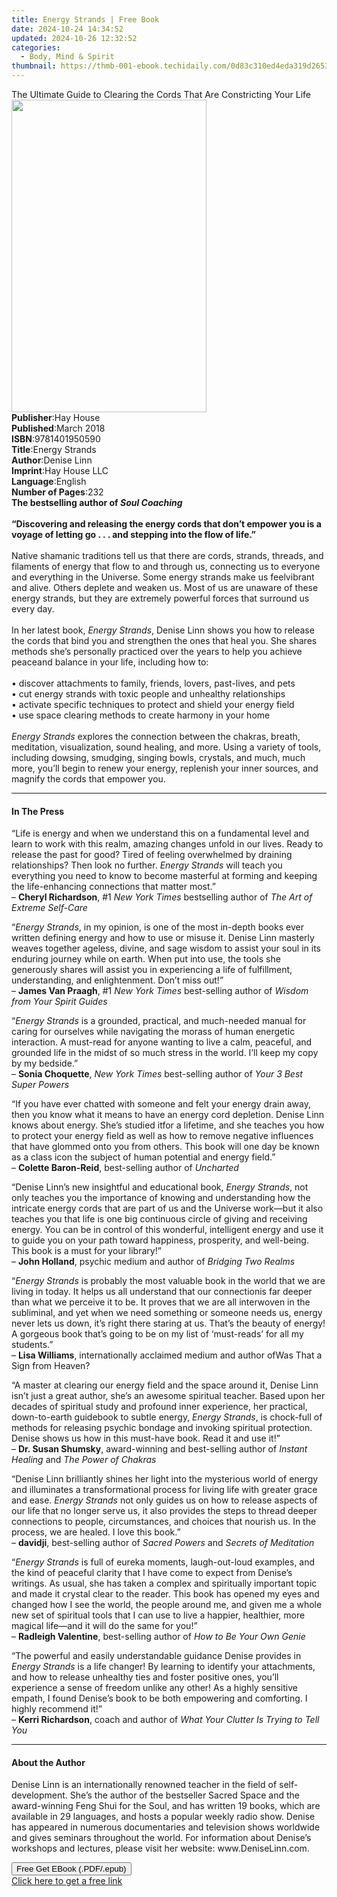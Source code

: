 ```yaml
---
title: Energy Strands | Free Book
date: 2024-10-24 14:34:52
updated: 2024-10-26 12:32:52
categories:
  - Body, Mind & Spirit
thumbnail: https://thmb-001-ebook.techidaily.com/0d83c310ed4eda319d26534b65ecad27bbcdbf2a1c22fa7305cbe8ca0f4378a8.jpg
---
```

<main id="book-container">
  <div class="flex flex-col">
    <div class="book-brief flex-1 py-6 px-4 sm:p-6 md:py-10 md:px-8">
      <!-- brief-->
      <div class="book-brief-main">
        The Ultimate Guide to Clearing the Cords That Are Constricting Your Life
      </div>
    </div>
    <div
      class="book-meta-info flex-1 grid gap-4 col-start-1 col-end-3 row-start-1 sm:mb-6 sm:grid-cols-4 lg:gap-6 lg:col-start-2 lg:row-end-6 lg:row-span-6 lg:mb-0"
    >
      <div
        class="book-meta-info-left place-content-center mt-4 p-4 text-sm leading-6 col-start-2 col-span-2 dark:text-slate-400"
      >
        <img
          class="w-full h-500 object-cover rounded-lg sm:h-255 sm:col-span-2 lg:col-span-full"
          src="https://img-001-ebook.techidaily.com/d20f8d667aeddc63135e5a61815b15026db0f53e5296ed1c54f389c44559eb89.jpg"
          alt=""
          width="312"
          height="500"
        />
      </div>
      <div
        class="book-meta-info-right mt-2 col-start-1 row-start-2 col-span-3 self-center"
      >
        <!-- meta data  -->
        <div class="flex flex-col px-4 md:px-8">
          <div class="flex-1">
            <strong>Publisher</strong>:<span class="px-2">Hay House</span>
          </div>
          <div class="flex-1">
            <strong>Published</strong>:<span class="px-2">March 2018</span>
          </div>
          <div class="flex-1">
            <strong>ISBN</strong>:<span class="px-2">9781401950590</span>
          </div>
          <div class="flex-1">
            <strong>Title</strong>:<span class="px-2">Energy Strands</span>
          </div>
          <div class="flex-1">
            <strong>Author</strong>:<span class="px-2">Denise Linn</span>
          </div>
          <div class="flex-1">
            <strong>Imprint</strong>:<span class="px-2">Hay House LLC</span>
          </div>
          <div class="flex-1">
            <strong>Language</strong>:<span class="px-2">English</span>
          </div>
          <div class="flex-1">
            <strong>Number of Pages</strong>:<span class="px-2">232</span>
          </div>
        </div>
      </div>
    </div>
    <div class="book-description flex-1 py-6 px-4 sm:p-6 md:py-10 md:px-8">
      <div class="book-description-main">
        <div accordion-content="" id="description">
          <b
            >The bestselling author of <i>Soul Coaching</i
            ><br /><br />“Discovering and releasing the energy cords that don’t
            empower you is a voyage of letting go . . . and stepping into the
            flow of life.”<br /></b
          ><br />Native shamanic traditions tell us that there are cords,
          strands, threads, and filaments of energy that flow to and through us,
          connecting us to everyone and everything in the Universe. Some energy
          strands make us feelvibrant and alive. Others deplete and weaken us.
          Most of us are unaware of these energy strands, but they are extremely
          powerful forces that surround us every day.<br /><br />In her latest
          book, <i>Energy Strands</i>, Denise Linn shows you how to release the
          cords that bind you and strengthen the ones that heal you. She shares
          methods she’s personally practiced over the years to help you achieve
          peaceand balance in your life, including how to:<br /><br />• discover
          attachments to family, friends, lovers, past-lives, and pets<br />•
          cut energy strands with toxic people and unhealthy relationships<br />•
          activate specific techniques to protect and shield your energy
          field<br />• use space clearing methods to create harmony in your
          home<br /><br /><i>Energy Strands</i> explores the connection between
          the chakras, breath, meditation, visualization, sound healing, and
          more. Using a variety of tools, including dowsing, smudging, singing
          bowls, crystals, and much, much more, you’ll begin to renew your
          energy, replenish your inner sources, and magnify the cords that
          empower you.
        </div>
        <div class="accordion-fader"></div>
      </div>
    </div>
    <div class="book-excerpts flex-1 py-6 px-4 sm:p-6 md:py-10 md:px-8">
      <!-- excerpts-->
      <div class="book-excerpts-main">
        <hr />
        <h4 class="placeholder placeholder-heading">
          <span>In The Press</span>
        </h4>
        <p></p>
        <p>
          “Life is energy and when we understand this on a fundamental level and
          learn to work with this realm, amazing changes unfold in our lives.
          Ready to release the past for good? Tired of feeling overwhelmed by
          draining relationships? Then look no further.
          <i>Energy Strands</i> will teach you everything you need to know to
          become masterful at forming and keeping the life-enhancing connections
          that matter most.”<br />
          – <b>Cheryl Richardson</b>, #1 <i>New York Times</i> bestselling
          author of <i>The Art of Extreme Self-Care</i>
        </p>
        <p>
          “<i>Energy Strands</i>, in my opinion, is one of the most in-depth
          books ever written defining energy and how to use or misuse it. Denise
          Linn masterly weaves together ageless, divine, and sage wisdom to
          assist your soul in its enduring journey while on earth. When put into
          use, the tools she generously shares will assist you in experiencing a
          life of fulfillment, understanding, and enlightenment. Don’t miss
          out!”<br />
          – <b>James Van Praagh</b>, #1 <i>New York Times</i> best-selling
          author of<i> Wisdom from Your Spirit Guides</i>
        </p>
        <p>
          “<i>Energy Strands</i> is a grounded, practical, and much-needed
          manual for caring for ourselves while navigating the morass of human
          energetic interaction. A must-read for anyone wanting to live a calm,
          peaceful, and grounded life in the midst of so much stress in the
          world. I’ll keep my copy by my bedside.”<br />
          – <b>Sonia Choquette</b>, <i>New York Times</i> best-selling author of
          <i>Your 3 Best Super Powers</i>
        </p>
        <p>
          “If you have ever chatted with someone and felt your energy drain
          away, then you know what it means to have an energy cord depletion.
          Denise Linn knows about energy. She’s studied itfor a lifetime, and
          she teaches you how to protect your energy field as well as how to
          remove negative influences that have glommed onto you from others.
          This book will one day be known as a class icon the subject of human
          potential and energy field.”<br />– <b>Colette Baron-Reid</b>,
          best-selling author of <i>Uncharted</i>
        </p>
        <p>
          “Denise Linn’s new insightful and educational book,<i>
            Energy Strands</i
          >, not only teaches you the importance of knowing and understanding
          how the intricate energy cords that are part of us and the Universe
          work—but it also teaches you that life is one big continuous circle of
          giving and receiving energy. You can be in control of this wonderful,
          intelligent energy and use it to guide you on your path toward
          happiness, prosperity, and well-being. This book is a must for your
          library!”<br />– <b>John Holland</b>, psychic medium and author of
          <i>Bridging Two Realms</i>
        </p>
        <p>
          “<i>Energy Strands</i> is probably the most valuable book in the world
          that we are living in today. It helps us all understand that our
          connectionis far deeper than what we perceive it to be. It proves that
          we are all interwoven in the subliminal, and yet when we need
          something or someone needs us, energy never lets us down, it’s right
          there staring at us. That’s the beauty of energy! A gorgeous book
          that’s going to be on my list of ‘must-reads’ for all my students.”<br />–
          <b>Lisa Williams</b>, internationally acclaimed medium and author
          ofWas That a Sign from Heaven?
        </p>
        <p>
          “A master at clearing our energy field and the space around it, Denise
          Linn isn’t just a great author, she’s an awesome spiritual teacher.
          Based upon her decades of spiritual study and profound inner
          experience, her practical, down-to-earth guidebook to subtle energy,
          <i>Energy Strands</i>, is chock-full of methods for releasing psychic
          bondage and invoking spiritual protection. Denise shows us how in this
          must-have book. Read it and use it!”<br />
          – <b>Dr. Susan Shumsky</b>, award-winning and best-selling author of
          <i>Instant Healing</i> and <i>The Power of Chakras</i>
        </p>
        <p>
          “Denise Linn brilliantly shines her light into the mysterious world of
          energy and illuminates a transformational process for living life with
          greater grace and ease. <i>Energy Strands</i> not only guides us on
          how to release aspects of our life that no longer serve us, it also
          provides the steps to thread deeper connections to people,
          circumstances, and choices that nourish us. In the process, we are
          healed. I love this book.”<br />
          – <b>davidji</b>, best-selling author of <i>Sacred Powers </i>and
          <i>Secrets of Meditation</i>
        </p>
        <p>
          “<i>Energy Strands</i> is full of eureka moments, laugh-out-loud
          examples, and the kind of peaceful clarity that I have come to expect
          from Denise’s writings. As usual, she has taken a complex and
          spiritually important topic and made it crystal clear to the reader.
          This book has opened my eyes and changed how I see the world, the
          people around me, and given me a whole new set of spiritual tools that
          I can use to live a happier, healthier, more magical life—and it will
          do the same for you!”<br />– <b>Radleigh Valentine</b>, best-selling
          author of <i>How to Be Your Own Genie</i>
        </p>
        <p>
          “The powerful and easily understandable guidance Denise provides in
          <i>Energy Strands</i> is a life changer! By learning to identify your
          attachments, and how to release unhealthy ties and foster positive
          ones, you’ll experience a sense of freedom unlike any other! As a
          highly sensitive empath, I found Denise’s book to be both empowering
          and comforting. I highly recommend it!”<br />
          – <b>Kerri Richardson</b>, coach and author of<i>
            What Your Clutter Is Trying to Tell You
          </i>
        </p>
        <p></p>
      </div>
    </div>
    <div class="book-about-author flex-1 py-6 px-4 sm:p-6 md:py-10 md:px-8">
      <!-- about author-->
      <div class="book-main-author-main">
        <hr />
        <h4 class="placeholder placeholder-heading">
          <span>About the Author</span>
        </h4>
        <p>
          Denise Linn is an internationally renowned teacher in the field of
          self-development. She’s the author of the bestseller Sacred Space and
          the award-winning Feng Shui for the Soul, and has written 19 books,
          which are available in 29 languages, and hosts a popular weekly radio
          show. Denise has appeared in numerous documentaries and television
          shows worldwide and gives seminars throughout the world. For
          information about Denise’s workshops and lectures, please visit her
          website: www.DeniseLinn.com.
        </p>
      </div>
    </div>
    <div class="book-free-get flex-1 py-6 px-4 sm:p-6 md:py-10 md:px-8">
      <button
        id="btn-free-get"
        class="bg-blue-500 hover:bg-blue-700 text-white font-bold py-2 px-4 rounded"
      >
        Free Get EBook (.PDF/.epub)
      </button>
      <div id="countdown-display" class="px-2 text-lg mt-2"></div>
      <a
        id="free-link"
        class="hidden bg-blue-500 hover:bg-blue-700 text-white font-bold py-2 px-4 rounded"
        href="https://www.ebooks.com/en-us/book/96317458/energy-strands/denise-linn/"
        target="_blank"
        >Click here to get a free link</a
      >
    </div>
    <script>
      let countdownTime = 0;
      let countdownInterval = null;
      document
        .getElementById('btn-free-get')
        .addEventListener('click', startCountdown);
      function startCountdown() {
        countdownTime = new Date().getTime() + 60000 * 3;
        countdownInterval = setInterval(updateCountdown, 1000);
        document.getElementById('btn-free-get').disabled = true;
        document
          .getElementById('btn-free-get')
          .classList.add('bg-gray-500', 'cursor-not-allowed');
      }
      function updateCountdown() {
        let currentTime = new Date().getTime();
        let timeLeft = countdownTime - currentTime;
        let secondsLeft = Math.floor(timeLeft / 1000);
        document.getElementById('countdown-display').innerHTML =
          `Remaining time: ${secondsLeft} seconds.`;
        if (secondsLeft <= 0) {
          clearInterval(countdownInterval);
          document.getElementById('btn-free-get').classList.add('hidden');
          document.getElementById('free-link').classList.remove('hidden');
          document.getElementById('countdown-display').innerHTML = '';
        }
      }
    </script>
  </div>
</main>
